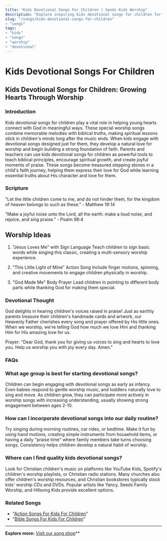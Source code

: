 ```yaml
---
title: "Kids Devotional Songs For Children | Seeds Kids Worship"
description: "Explore inspiring kids devotional songs for children for children's worship and faith development. Biblical music resources for families and ministry."
slug: "/songs/kids-devotional-songs-for-children"
- "songs"
tags:
- "kids"
- "songs"
- "worship"
- "devotional"
---
```


# Kids Devotional Songs For Children

## Kids Devotional Songs for Children: Growing Hearts Through Worship

### Introduction
Kids devotional songs for children play a vital role in helping young hearts connect with God in meaningful ways. These special worship songs combine memorable melodies with biblical truths, making spiritual lessons stick in children's minds long after the music ends. When kids engage with devotional songs designed just for them, they develop a natural love for worship and begin building a strong foundation of faith. Parents and teachers can use kids devotional songs for children as powerful tools to teach biblical principles, encourage spiritual growth, and create joyful moments of praise. These songs become treasured stepping stones in a child's faith journey, helping them express their love for God while learning essential truths about His character and love for them.

### Scripture
"Let the little children come to me, and do not hinder them, for the kingdom of heaven belongs to such as these." - Matthew 19:14

"Make a joyful noise unto the Lord, all the earth: make a loud noise, and rejoice, and sing praise." - Psalm 98:4

## Worship Ideas
1. "Jesus Loves Me" with Sign Language
Teach children to sign basic words while singing this classic, creating a multi-sensory worship experience.

2. "This Little Light of Mine" Action Song
Include finger motions, spinning, and creative movements to engage children physically in worship.

3. "God Made Me" Body Prayer
Lead children in pointing to different body parts while thanking God for making them special.

### Devotional Thought
God delights in hearing children's voices raised in praise! Just as earthly parents treasure their children's handmade cards and artwork, our Heavenly Father cherishes every song and prayer offered by His little ones. When we worship, we're telling God how much we love Him and thanking Him for His amazing love for us.

Prayer: "Dear God, thank you for giving us voices to sing and hearts to love you. Help us worship you with joy every day. Amen."

### FAQs

### What age group is best for starting devotional songs?
Children can begin engaging with devotional songs as early as infancy. Even babies respond to gentle worship music, and toddlers naturally love to sing and move. As children grow, they can participate more actively in worship songs with increasing understanding, usually showing strong engagement between ages 2-10.

### How can I incorporate devotional songs into our daily routine?
Try singing during morning routines, car rides, or bedtime. Make it fun by using hand motions, creating simple instruments from household items, or having a daily "praise time" where family members take turns choosing songs. Consistency helps children develop a natural habit of worship.

### Where can I find quality kids devotional songs?
Look for Christian children's music on platforms like YouTube Kids, Spotify's children's worship playlists, or Christian radio stations. Many churches also offer children's worship resources, and Christian bookstores typically stock kids' worship CDs and DVDs. Popular artists like Yancy, Seeds Family Worship, and Hillsong Kids provide excellent options.

### Related Songs

- "[Action Songs For Kids For Children](/songs/action-songs-for-kids-for-children/)"
- "[Bible Songs For Kids For Children](/songs/bible-songs-for-kids-for-children/)"

---

**Explore more:** [Visit our song shop](https://seedskidsworship.com/shop)**

<!-- Schema Markup -->
<script type="application/ld+json">
{
  "@context": "https://schema.org",
  "@type": "MusicRecording",
  "name": "Kids Devotional Songs For Children",
  "byArtist": {
    "@type": "MusicGroup",
    "name": "Seeds Kids Worship"
  },
  "isFamilyFriendly": true,
  "url": "https://seedskidsworship.com/songs/kids-devotional-songs-for-children/"
}
</script>